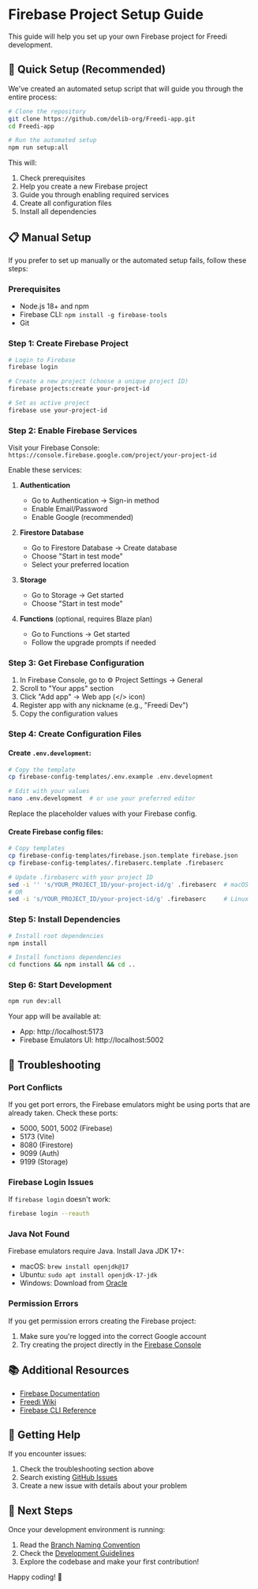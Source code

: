 # Firebase Project Setup Guide

This guide will help you set up your own Firebase project for Freedi development.

## 🚀 Quick Setup (Recommended)

We've created an automated setup script that will guide you through the entire process:

```bash
# Clone the repository
git clone https://github.com/delib-org/Freedi-app.git
cd Freedi-app

# Run the automated setup
npm run setup:all
```

This will:
1. Check prerequisites
2. Help you create a new Firebase project
3. Guide you through enabling required services
4. Create all configuration files
5. Install all dependencies

## 📋 Manual Setup

If you prefer to set up manually or the automated setup fails, follow these steps:

### Prerequisites

- Node.js 18+ and npm
- Firebase CLI: `npm install -g firebase-tools`
- Git

### Step 1: Create Firebase Project

```bash
# Login to Firebase
firebase login

# Create a new project (choose a unique project ID)
firebase projects:create your-project-id

# Set as active project
firebase use your-project-id
```

### Step 2: Enable Firebase Services

Visit your Firebase Console: `https://console.firebase.google.com/project/your-project-id`

Enable these services:

1. **Authentication**
   - Go to Authentication → Sign-in method
   - Enable Email/Password
   - Enable Google (recommended)

2. **Firestore Database**
   - Go to Firestore Database → Create database
   - Choose "Start in test mode"
   - Select your preferred location

3. **Storage**
   - Go to Storage → Get started
   - Choose "Start in test mode"

4. **Functions** (optional, requires Blaze plan)
   - Go to Functions → Get started
   - Follow the upgrade prompts if needed

### Step 3: Get Firebase Configuration

1. In Firebase Console, go to ⚙️ Project Settings → General
2. Scroll to "Your apps" section
3. Click "Add app" → Web app (</> icon)
4. Register app with any nickname (e.g., "Freedi Dev")
5. Copy the configuration values

### Step 4: Create Configuration Files

#### Create `.env.development`:

```bash
# Copy the template
cp firebase-config-templates/.env.example .env.development

# Edit with your values
nano .env.development  # or use your preferred editor
```

Replace the placeholder values with your Firebase config.

#### Create Firebase config files:

```bash
# Copy templates
cp firebase-config-templates/firebase.json.template firebase.json
cp firebase-config-templates/.firebaserc.template .firebaserc

# Update .firebaserc with your project ID
sed -i '' 's/YOUR_PROJECT_ID/your-project-id/g' .firebaserc  # macOS
# OR
sed -i 's/YOUR_PROJECT_ID/your-project-id/g' .firebaserc     # Linux
```

### Step 5: Install Dependencies

```bash
# Install root dependencies
npm install

# Install functions dependencies
cd functions && npm install && cd ..
```

### Step 6: Start Development

```bash
npm run dev:all
```

Your app will be available at:
- App: http://localhost:5173
- Firebase Emulators UI: http://localhost:5002

## 🔧 Troubleshooting

### Port Conflicts

If you get port errors, the Firebase emulators might be using ports that are already taken. Check these ports:
- 5000, 5001, 5002 (Firebase)
- 5173 (Vite)
- 8080 (Firestore)
- 9099 (Auth)
- 9199 (Storage)

### Firebase Login Issues

If `firebase login` doesn't work:
```bash
firebase login --reauth
```

### Java Not Found

Firebase emulators require Java. Install Java JDK 17+:
- macOS: `brew install openjdk@17`
- Ubuntu: `sudo apt install openjdk-17-jdk`
- Windows: Download from [Oracle](https://www.oracle.com/java/technologies/downloads/)

### Permission Errors

If you get permission errors creating the Firebase project:
1. Make sure you're logged into the correct Google account
2. Try creating the project directly in the [Firebase Console](https://console.firebase.google.com)

## 📚 Additional Resources

- [Firebase Documentation](https://firebase.google.com/docs)
- [Freedi Wiki](https://github.com/delib-org/delib-5/wiki)
- [Firebase CLI Reference](https://firebase.google.com/docs/cli)

## 🤝 Getting Help

If you encounter issues:
1. Check the troubleshooting section above
2. Search existing [GitHub Issues](https://github.com/delib-org/Freedi-app/issues)
3. Create a new issue with details about your problem

## 🎯 Next Steps

Once your development environment is running:
1. Read the [Branch Naming Convention](./Branch-naming-convention.md)
2. Check the [Development Guidelines](./CLAUDE.md)
3. Explore the codebase and make your first contribution!

Happy coding! 🚀